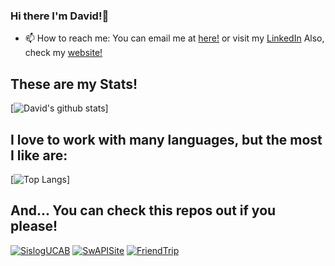 ### Hi there I'm David!👋

- 📫 How to reach me: 
      You can email me at [here!](mailto:davidasb.developer@gmail.com) or visit my [LinkedIn](https://www.linkedin.com/in/david-serrada-dev/)
      Also, check my [website!](https://davidserrada.netlify.app)

## These are my Stats! 

[![David's github stats](https://github-readme-stats.vercel.app/api?username=D4veCode&count_private=true&show_icons=true&theme=prussian&hide=prs,issues,contribs)]
## I love to work with many languages, but the most I like are: 

[![Top Langs](https://github-readme-stats.vercel.app/api/top-langs/?username=D4veCode&hide=CSS&&layout=compact&theme=prussian)]

## And... You can check this repos out if you please! 

[![SislogUCAB](https://github-readme-stats.vercel.app/api/pin/?username=D4veCode&repo=SislogUCAB&show_owner=true)](https://github.com/D4veCode/SislogUCAB)
[![SwAPISite](https://github-readme-stats.vercel.app/api/pin/?username=D4veCode&repo=SislogUCAB&show_owner=true)](https://github.com/D4veCode/SwAPISite)
[![FriendTrip](https://github-readme-stats.vercel.app/api/pin/?username=D4veCode&repo=SislogUCAB&show_owner=true)](https://github.com/D4veCode/FriendTrip)




<!--
**D4veCode/D4veCode** is a ✨ _special_ ✨ repository because its `README.md` (this file) appears on your GitHub profile.

Here are some ideas to get you started:

- 🔭 I’m currently working on ...
- 🌱 I’m currently learning ...
- 👯 I’m looking to collaborate on ...
- 🤔 I’m looking for help with ...
- 💬 Ask me about ...
- 📫 How to reach me: ...
- 😄 Pronouns: ...
- ⚡ Fun fact: ...
-->
